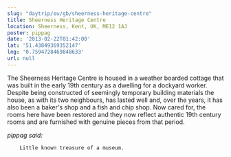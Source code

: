 ```yaml
---
slug: "daytrip/eu/gb/sheerness-heritage-centre"
title: Sheerness Heritage Centre
location: Sheerness, Kent, UK, ME12 1AJ
poster: pippag
date: '2013-02-22T01:42:00'
lat: '51.43849369352147'
lng: '0.7594728469848633'
url: null
---
```


The Sheerness Heritage Centre is  housed  in a weather boarded cottage that was built in the early 19th century as a dwelling for a  dockyard worker. Despite being constructed of seemingly temporary building materials the house, as with its two neighbours, has lasted well and, over the years, it has also been a baker's shop and a fish and chip shop. Now cared for, the rooms here have been restored and they now reflect authentic 19th century rooms and are furnished with genuine pieces from that period.

<em>pippag said:</em>

        Little known treasure of a museum.
